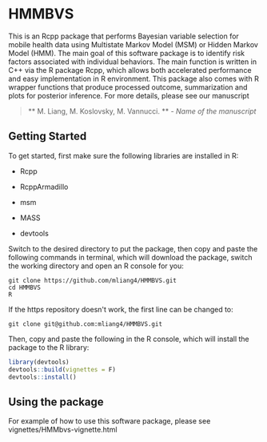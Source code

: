 # HMMBVS

This is an Rcpp package that performs Bayesian variable selection for mobile health data using Multistate Markov Model (MSM) or Hidden Markov Model (HMM). The main goal of this software package is to identify risk factors associated with individual behaviors. The main function is written in C++ via the R package Rcpp, which allows both accelerated performance and easy implementation in R environment. This package also comes with R wrapper functions that produce processed outcome, summarization and plots for posterior inference. For more details, please see our manuscript

> ** M. Liang, M. Koslovsky, M. Vannucci. ** - *Name of the manuscript*

## Getting Started

To get started, first make sure the following libraries are installed in R:

* Rcpp

* RcppArmadillo

* msm

* MASS

* devtools


Switch to the desired directory to put the package, then copy and paste the following commands in terminal, which will download the package, switch the working directory and open an R console for you:

```shell
git clone https://github.com/mliang4/HMMBVS.git
cd HMMBVS
R
```

If the https repository doesn't work, the first line can be changed to:

```shell
git clone git@github.com:mliang4/HMMBVS.git
```

Then, copy and paste the following in the R console, which will install the package to the R library:

```R
library(devtools)
devtools::build(vignettes = F)
devtools::install()
```

## Using the package

For example of how to use this software package, please see vignettes/HMMbvs-vignette.html
